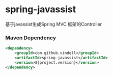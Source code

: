# spring-javassist
基于javassist生成Spring MVC 框架的Controller

### Maven Dependency

``` xml
<dependency>
	<groupId>com.github.vindell</groupId>
	<artifactId>spring-javassist</artifactId>
	<version>${project.version}</version>
</dependency>
```